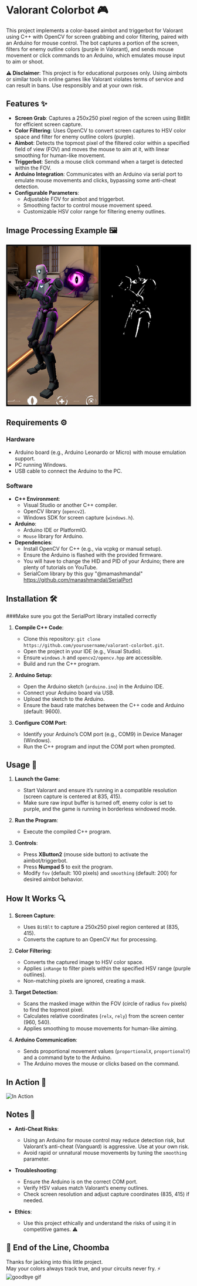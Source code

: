 # Valorant Colorbot 🎮

This project implements a color-based aimbot and triggerbot for Valorant using C++ with OpenCV for screen grabbing and color filtering, paired with an Arduino for mouse control. The bot captures a portion of the screen, filters for enemy outline colors (purple in Valorant), and sends mouse movement or click commands to an Arduino, which emulates mouse input to aim or shoot.

**⚠️ Disclaimer**: This project is for educational purposes only. Using aimbots or similar tools in online games like Valorant violates terms of service and can result in bans. Use responsibly and at your own risk.

## Features ✨

- **Screen Grab**: Captures a 250x250 pixel region of the screen using BitBlt for efficient screen capture.
- **Color Filtering**: Uses OpenCV to convert screen captures to HSV color space and filter for enemy outline colors (purple).
- **Aimbot**: Detects the topmost pixel of the filtered color within a specified field of view (FOV) and moves the mouse to aim at it, with linear smoothing for human-like movement.
- **Triggerbot**: Sends a mouse click command when a target is detected within the FOV.
- **Arduino Integration**: Communicates with an Arduino via serial port to emulate mouse movements and clicks, bypassing some anti-cheat detection.
- **Configurable Parameters**:
  - Adjustable FOV for aimbot and triggerbot.
  - Smoothing factor to control mouse movement speed.
  - Customizable HSV color range for filtering enemy outlines.

## Image Processing Example 🖼️

![Before and After Image Processing](Images/Color_Filtering_Example.png)

## Requirements ⚙️

### Hardware
- Arduino board (e.g., Arduino Leonardo or Micro) with mouse emulation support.
- PC running Windows.
- USB cable to connect the Arduino to the PC.

### Software
- **C++ Environment**:
  - Visual Studio or another C++ compiler.
  - OpenCV library (`opencv2`).
  - Windows SDK for screen capture (`windows.h`).
- **Arduino**:
  - Arduino IDE or PlatformIO.
  - `Mouse` library for Arduino.
- **Dependencies**:
  - Install OpenCV for C++ (e.g., via vcpkg or manual setup).
  - Ensure the Arduino is flashed with the provided firmware.
  - You will have to change the HID and PID of your Arduino; there are plenty of tutorials on YouTube.
  - SerialCom library by this guy "@mamashmandal" https://github.com/manashmandal/SerialPort

## Installation 🛠️
   ###Make sure you got the SerialPort library installed correctly
1. **Compile C++ Code**:
   - Clone this repository: `git clone https://github.com/yourusername/valorant-colorbot.git`.
   - Open the project in your IDE (e.g., Visual Studio).
   - Ensure `windows.h` and `opencv2/opencv.hpp` are accessible.
   - Build and run the C++ program.

2. **Arduino Setup**:
   - Open the Arduino sketch (`arduino.ino`) in the Arduino IDE.
   - Connect your Arduino board via USB.
   - Upload the sketch to the Arduino.
   - Ensure the baud rate matches between the C++ code and Arduino (default: 9600).

3. **Configure COM Port**:
   - Identify your Arduino’s COM port (e.g., COM9) in Device Manager (Windows).
   - Run the C++ program and input the COM port when prompted.

## Usage 🎯

1. **Launch the Game**:
   - Start Valorant and ensure it’s running in a compatible resolution (screen capture is centered at 835, 415).
   - Make sure raw input buffer is turned off, enemy color is set to purple, and the game is running in borderless windowed mode.

2. **Run the Program**:
   - Execute the compiled C++ program.

3. **Controls**:
   - Press **XButton2** (mouse side button) to activate the aimbot/triggerbot.
   - Press **Numpad 5** to exit the program.
   - Modify `fov` (default: 100 pixels) and `smoothing` (default: 200) for desired aimbot behavior.

## How It Works 🔍

1. **Screen Capture**:
   - Uses `BitBlt` to capture a 250x250 pixel region centered at (835, 415).
   - Converts the capture to an OpenCV `Mat` for processing.

2. **Color Filtering**:
   - Converts the captured image to HSV color space.
   - Applies `inRange` to filter pixels within the specified HSV range (purple outlines).
   - Non-matching pixels are ignored, creating a mask.

3. **Target Detection**:
   - Scans the masked image within the FOV (circle of radius `fov` pixels) to find the topmost pixel.
   - Calculates relative coordinates (`relx`, `rely`) from the screen center (960, 540).
   - Applies smoothing to mouse movements for human-like aiming.

4. **Arduino Communication**:
   - Sends proportional movement values (`proportionalX`, `proportionalY`) and a command byte to the Arduino.
   - The Arduino moves the mouse or clicks based on the command.

## In Action 🎥

![In Action](Images/Demo.gif)

## Notes 📝

- **Anti-Cheat Risks**:
  - Using an Arduino for mouse control may reduce detection risk, but Valorant’s anti-cheat (Vanguard) is aggressive. Use at your own risk.
  - Avoid rapid or unnatural mouse movements by tuning the `smoothing` parameter.

- **Troubleshooting**:
  - Ensure the Arduino is on the correct COM port.
  - Verify HSV values match Valorant’s enemy outlines.
  - Check screen resolution and adjust capture coordinates (835, 415) if needed.
- **Ethics**:
  - Use this project ethically and understand the risks of using it in competitive games. ⚠️
 
 ## 🌃 End of the Line, Choomba  

Thanks for jacking into this little project.  
May your colors always track true, and your circuits never fry. ⚡
![goodbye gif](Images/Johnny.gif)
